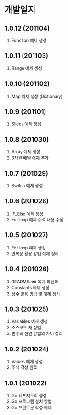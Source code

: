 # 개발일지

## 1.0.12 (201104)
1. Function 예제 생성

## 1.0.11 (201103)
1. Range 예제 생성

## 1.0.10 (201102)
1. Map 예제 생성 (Dictionary)

## 1.0.9 (201101)
1. Slices 예제 생성

## 1.0.8 (201030)
1. Array 예제 생성
2. 3차원 배열 예제 추가

## 1.0.7 (201029)
1. Switch 예제 생성

## 1.0.6 (201028)
1. IF_Else 예제 생성
2. For loop 예제 주석 내용 수정

## 1.0.5 (201027)
1. For loop 예제 생성
2. 반복문 활용 방법 예제 정리

## 1.0.4 (201026)
1. README.md 목차 최신화
2. Constants 예제 생성
3. 상수 활용 방법 및 예제 정리

## 1.0.3 (201025)
1. Variables 예제 생성
2. 소스코드 재 정렬 
3. 변수의 선언 방법의 차이 정리

## 1.0.2 (201024)
1. Values 예제 생성
2. 주석 작성 완료

## 1.0.1 (201022)
1. Go 레포지토리 생성
2. Go 프로그램 설치 방법
3. Go 프린트문 작성 예제

